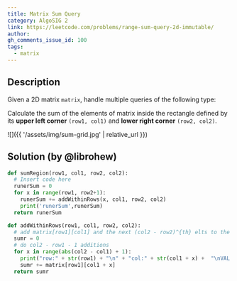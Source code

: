 ```yaml
---
title: Matrix Sum Query
category: AlgoSIG 2
link: https://leetcode.com/problems/range-sum-query-2d-immutable/
author: 
gh_comments_issue_id: 100
tags:
  - matrix
---
```


## Description

Given a 2D matrix `matrix`, handle multiple queries of the following type:

Calculate the sum of the elements of matrix inside the rectangle defined by its **upper left corner** `(row1, col1)` and **lower right corner** `(row2, col2)`.

![]({{ '/assets/img/sum-grid.jpg' | relative_url }})


## Solution (by @librohew)

```python
def sumRegion(row1, col1, row2, col2):
  # Insert code here
  runerSum = 0
  for x in range(row1, row2+1):
    runerSum += addWithinRows(x, col1, row2, col2)
    print('runerSum',runerSum)
  return runerSum

def addWithinRows(row1, col1, row2, col2):
  # add matrix[row1][col1] and the next (col2 - row2)^{th} elts to the right
  sumr = 0
  # do col2 - row1 - 1 additions
  for x in range(abs(col2 - col1) + 1):
    print("row:" + str(row1) + "\n" + "col:" + str(col1 + x) +  "\nVAL:" +str(matrix[row1][col1 + x]))
    sumr += matrix[row1][col1 + x]
  return sumr
```
